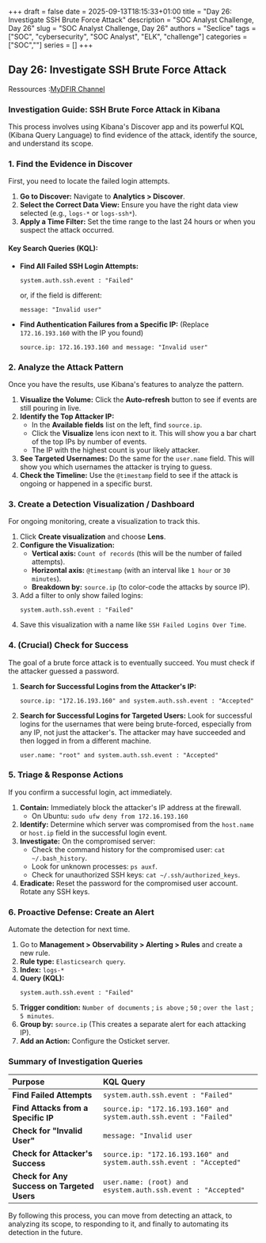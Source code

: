 +++ 
draft = false
date = 2025-09-13T18:15:33+01:00
title = "Day 26: Investigate SSH Brute Force Attack"
description = "SOC Analyst Challenge, Day 26"
slug = "SOC Analyst Challenge, Day 26"
authors = "Seclice"
tags = ["SOC", "cybersecurity", "SOC Analyst", "ELK", "challenge"]
categories = ["SOC",""]
series = []
+++

## Day 26: Investigate SSH Brute Force Attack
Ressources :[MyDFIR Channel](https://www.youtube.com/@MyDFIR/)

### **Investigation Guide: SSH Brute Force Attack in Kibana**

This process involves using Kibana's Discover app and its powerful KQL (Kibana Query Language) to find evidence of the attack, identify the source, and understand its scope.

 
### **1. Find the Evidence in Discover**

First, you need to locate the failed login attempts.

1.  **Go to Discover:** Navigate to **Analytics > Discover**.
2.  **Select the Correct Data View:** Ensure you have the right data view selected (e.g., `logs-*` or `logs-ssh*`).
3.  **Apply a Time Filter:** Set the time range to the last 24 hours or when you suspect the attack occurred.

#### **Key Search Queries (KQL):**

*   **Find All Failed SSH Login Attempts:**
    ```kql
    system.auth.ssh.event : "Failed" 
    ```
    or, if the field is different:
    ```kql
    message: "Invalid user"
    ```

*   **Find Authentication Failures from a Specific IP:** (Replace `172.16.193.160` with the IP you found)
    ```kql
    source.ip: 172.16.193.160 and message: "Invalid user"
    ```


 

### **2. Analyze the Attack Pattern**

Once you have the results, use Kibana's features to analyze the pattern.

1.  **Visualize the Volume:** Click the **Auto-refresh** button to see if events are still pouring in live.
2.  **Identify the Top Attacker IP:**
    *   In the **Available fields** list on the left, find `source.ip`.
    *   Click the **Visualize** lens icon next to it. This will show you a bar chart of the top IPs by number of events.
    *   The IP with the highest count is your likely attacker.
3.  **See Targeted Usernames:** Do the same for the `user.name` field. This will show you which usernames the attacker is trying to guess.
4.  **Check the Timeline:** Use the `@timestamp` field to see if the attack is ongoing or happened in a specific burst.

    

 

### **3. Create a Detection Visualization / Dashboard**

For ongoing monitoring, create a visualization to track this.

1.  Click **Create visualization** and choose **Lens**.
2.  **Configure the Visualization:**
    *   **Vertical axis:** `Count of records` (this will be the number of failed attempts).
    *   **Horizontal axis:** `@timestamp` (with an interval like `1 hour` or `30 minutes`).
    *   **Breakdown by:** `source.ip` (to color-code the attacks by source IP).
3.  Add a filter to only show failed logins:
    ```kql
    system.auth.ssh.event : "Failed" 
    ```
4.  Save this visualization with a name like `SSH Failed Logins Over Time`.

 

### **4. (Crucial) Check for Success**

The goal of a brute force attack is to eventually succeed. You must check if the attacker guessed a password.

1.  **Search for Successful Logins from the Attacker's IP:**
    ```kql
    source.ip: "172.16.193.160" and system.auth.ssh.event : "Accepted"  
    ```
2.  **Search for Successful Logins for Targeted Users:** Look for successful logins for the usernames that were being brute-forced, especially from any IP, not just the attacker's. The attacker may have succeeded and then logged in from a different machine.
    ```kql
    user.name: "root" and system.auth.ssh.event : "Accepted"  
    ```

 
### **5. Triage & Response Actions**

If you confirm a successful login, act immediately.

1.  **Contain:** Immediately block the attacker's IP address at the firewall.
    *   On Ubuntu: `sudo ufw deny from 172.16.193.160`
2.  **Identify:** Determine which server was compromised from the `host.name` or `host.ip` field in the successful login event.
3.  **Investigate:** On the compromised server:
    *   Check the command history for the compromised user: `cat ~/.bash_history`.
    *   Look for unknown processes: `ps auxf`.
    *   Check for unauthorized SSH keys: `cat ~/.ssh/authorized_keys`.
4.  **Eradicate:** Reset the password for the compromised user account. Rotate any SSH keys.

 

### **6. Proactive Defense: Create an Alert**

Automate the detection for next time.

1.  Go to **Management > Observability > Alerting > Rules** and create a new rule.
2.  **Rule type:** `Elasticsearch query`.
3.  **Index:** `logs-*`
4.  **Query (KQL):**
    ```kql
    system.auth.ssh.event : "Failed"  
    ```
5.  **Trigger condition:** `Number of documents` ; `is above` ; `50` ; `over the last` ; `5 minutes`.
6.  **Group by:** `source.ip` (This creates a separate alert for each attacking IP).
7.  **Add an Action:** Configure the Osticket server.
### **Summary of Investigation Queries**

| Purpose | KQL Query |
| :--- | :--- |
| **Find Failed Attempts** | `system.auth.ssh.event : "Failed" ` |
| **Find Attacks from a Specific IP** | `source.ip: "172.16.193.160" and system.auth.ssh.event : "Failed"`  |
| **Check for "Invalid User"** | `message: "Invalid user`  |
| **Check for Attacker's Success** | `source.ip: "172.16.193.160" and system.auth.ssh.event : "Accepted"`  |
| **Check for Any Success on Targeted Users** | `user.name: (root) and esystem.auth.ssh.event : "Accepted"`  |

By following this process, you can move from detecting an attack, to analyzing its scope, to responding to it, and finally to automating its detection in the future.